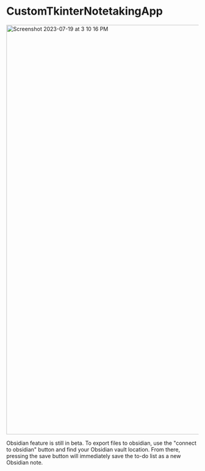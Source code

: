 # CustomTkinterNotetakingApp

<img width="1074" alt="Screenshot 2023-07-19 at 3 10 16 PM" src="https://github.com/ValkNat/CustomTkinterNotetakingAPp/assets/132787852/2edc5b40-ea9a-482d-94c4-a78a7d9e7086">


Obsidian feature is still in beta. To export files to obsidian, use the "connect to obsidian" button and find your Obsidian vault location. From there, pressing the
save button will immediately save the to-do list as a new Obsidian note. 
